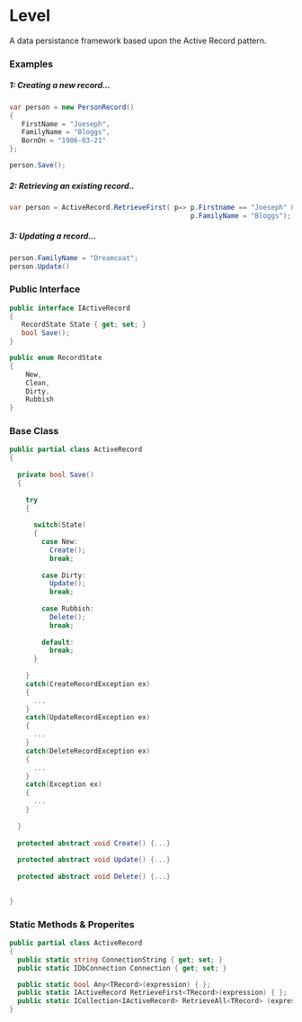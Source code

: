 Level
=====

A data persistance framework based upon the Active Record pattern.


### Examples

##### 1: Creating a new record...

```csharp
var person = new PersonRecord() 
{ 
   FirstName = "Joeseph", 
   FamilyName = "Bloggs", 
   BornOn = "1986-03-21" 
};

person.Save();
```


##### 2: Retrieving an existing record..

```csharp
var person = ActiveRecord.RetrieveFirst( p=> p.Firstname == "Joeseph" && 
                                             p.FamilyName = "Bloggs");
```

##### 3: Updating a record...

```csharp
person.FamilyName = "Dreamcoat";
person.Update()
```

### Public Interface

```csharp
public interface IActiveRecord
{
   RecordState State { get; set; }
   bool Save();
}

public enum RecordState
{
    New,
    Clean,
    Dirty,
    Rubbish
}
```

### Base Class

```csharp
public partial class ActiveRecord
{
  
  private bool Save() 
  {
  
    try
    {
    
      switch(State)
      {
        case New: 
          Create();
          break;
        
        case Dirty:
          Update();
          break;
        
        case Rubbish:
          Delete();
          break;
          
        default:
          break;
      }
      
    }
    catch(CreateRecordException ex)
    {
      ...
    }
    catch(UpdateRecordException ex)
    {
      ...
    }
    catch(DeleteRecordException ex)
    {
      ...
    }
    catch(Exception ex)
    {
      ...
    }
  
  }
  
  protected abstract void Create() {...}
    
  protected abstract void Update() {...}
  
  protected abstract void Delete() {...}
    

}
```

### Static Methods & Properites

```csharp
public partial class ActiveRecord
{
  public static string ConnectionString { get; set; }
  public static IDbConnection Connection { get; set; }

  public static bool Any<TRecord>(expression) { };
  public static IActiveRecord RetrieveFirst<TRecord>(expression) { };
  public static ICollection<IActiveRecord> RetrieveAll<TRecord> (expression) {};
}
```
    
         
      
